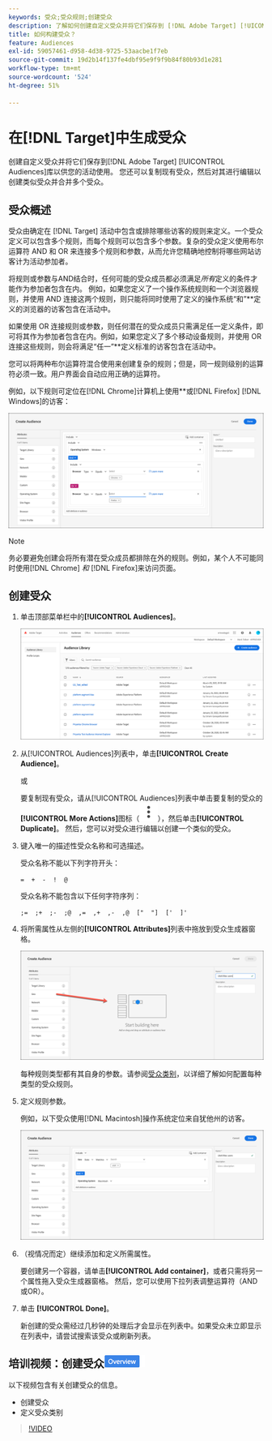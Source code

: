 ```yaml
---
keywords: 受众;受众规则;创建受众
description: 了解如何创建自定义受众并将它们保存到 [!DNL Adobe Target] [!UICONTROL Audiences]库以供在活动中使用。
title: 如何构建受众？
feature: Audiences
exl-id: 59057461-d958-4d38-9725-53aacbe1f7eb
source-git-commit: 19d2b14f137fe4dbf95e9f9f9b84f80b93d1e281
workflow-type: tm+mt
source-wordcount: '524'
ht-degree: 51%

---
```


# 在[!DNL Target]中生成受众

创建自定义受众并将它们保存到[!DNL Adobe Target] [!UICONTROL Audiences]库以供您的活动使用。 您还可以复制现有受众，然后对其进行编辑以创建类似受众并合并多个受众。

## 受众概述

受众由确定在 [!DNL Target] 活动中包含或排除哪些访客的规则来定义。一个受众定义可以包含多个规则，而每个规则可以包含多个参数。复杂的受众定义使用布尔运算符 AND 和 OR 来连接多个规则和参数，从而允许您精确地控制将哪些网站访客计为活动参加者。

将规则或参数与AND结合时，任何可能的受众成员都必须满足&#x200B;*所有*&#x200B;定义的条件才能作为参加者包含在内。 例如，如果您定义了一个操作系统规则和一个浏览器规则，并使用 AND 连接这两个规则，则只能将同时使用了定义的操作系统“和”**&#x200B;定义的浏览器的访客包含在活动中。

如果使用 OR 连接规则或参数，则任何潜在的受众成员只需满足任一定义条件，即可将其作为参加者包含在内。例如，如果您定义了多个移动设备规则，并使用 OR 连接这些规则，则会将满足“任一”**&#x200B;定义标准的访客包含在活动中。

您可以将两种布尔运算符混合使用来创建复杂的规则；但是，同一规则级别的运算符必须一致。用户界面会自动应用正确的运算符。

例如，以下规则可定位在[!DNL Chrome]计算机上使用&#x200B;**&#x200B;或[!DNL Firefox] [!DNL Windows]的访客：

![创建受众](assets/audience_create.png)

>[!NOTE]
>
>务必要避免创建会将所有潜在受众成员都排除在外的规则。例如，某个人不可能同时使用[!DNL Chrome] *和* [!DNL Firefox]来访问页面。

## 创建受众

1. 单击顶部菜单栏中的&#x200B;**[!UICONTROL Audiences]**。

   ![audiences_list图像](assets/audiences_list.png)

1. 从[!UICONTROL Audiences]列表中，单击&#x200B;**[!UICONTROL Create Audience]**。

   或

   要复制现有受众，请从[!UICONTROL Audiences]列表中单击要复制的受众的&#x200B;**[!UICONTROL More Actions]**&#x200B;图标（![更多操作图标](/help/main/assets/icons/MoreSmallListVert.svg)），然后单击&#x200B;**[!UICONTROL Duplicate]**。 然后，您可以对受众进行编辑以创建一个类似的受众。

1. 键入唯一的描述性受众名称和可选描述。

   受众名称不能以下列字符开头：

   `=  +  -  !  @`

   受众名称不能包含以下任何字符序列：

   `;=  ;+  ;-  ;@  ,=  ,+  ,-  ,@  ["  "]  ['  ]'`

1. 将所需属性从左侧的&#x200B;**[!UICONTROL Attributes]**&#x200B;列表中拖放到受众生成器窗格。

   ![拖放属性](assets/drag-attribute.png)

   每种规则类型都有其自身的参数。请参阅[受众类别](/help/main/c-target/c-audiences/c-target-rules/target-rules.md#concept_E3A77E42F1644503A829B5107B20880D)，以详细了解如何配置每种类型的受众规则。

1. 定义规则参数。

   例如，以下受众使用[!DNL Macintosh]操作系统定位来自犹他州的访客。

   ![犹他州/Macintosh受众](assets/adience-builder.png)

1. （视情况而定）继续添加和定义所需属性。

   要创建另一个容器，请单击&#x200B;**[!UICONTROL Add container]**，或者只需将另一个属性拖入受众生成器窗格。 然后，您可以使用下拉列表调整运算符（AND或OR）。

1. 单击 **[!UICONTROL Done]**。

   新创建的受众需经过几秒钟的处理后才会显示在列表中。如果受众未立即显示在列表中，请尝试搜索该受众或刷新列表。

## 培训视频：创建受众![概述徽章](/help/main/assets/overview.png)

以下视频包含有关创建受众的信息。

* 创建受众
* 定义受众类别

>[!VIDEO](https://video.tv.adobe.com/v/17392)
